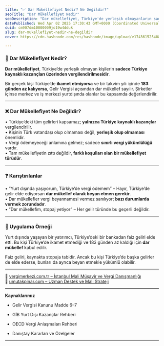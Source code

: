 ```yaml
---
title: "✅ Dar Mükellefiyet Nedir? Ne Değildir?"
seoTitle: "Dar Mükellefiyet Nedir"
seoDescription: "Dar mükellefiyet, Türkiye'de yerleşik olmayanların sadece Türkiye'deki kazançlarına uygulanan vergidir; vatandaşlık fark etmez"
datePublished: Wed Apr 02 2025 17:30:43 GMT+0000 (Coordinated Universal Time)
cuid: cm907dm10000009jo19w4dduk
slug: dar-mukellefiyet-nedir-ne-degildir
cover: https://cdn.hashnode.com/res/hashnode/image/upload/v1743615254087/7b3f70af-40e2-4934-9c63-86c2cb0c1960.webp

---
```


### 🔹 Dar Mükellefiyet Nedir?

**Dar mükellefiyet**, Türkiye’de yerleşik olmayan kişilerin **sadece Türkiye kaynaklı kazançları üzerinden vergilendirilmesidir**.

Bir gerçek kişi Türkiye’de **ikamet etmiyorsa** ve bir takvim yılı içinde **183 günden az kalıyorsa**, Gelir Vergisi açısından dar mükellef sayılır. Şirketler içinse merkez ve iş merkezi yurtdışında olanlar bu kapsamda değerlendirilir.

---

### ❌ Dar Mükellefiyet Ne Değildir?

• Türkiye’deki tüm gelirleri kapsamaz; **yalnızca Türkiye kaynaklı kazançlar** vergilendirilir.  
• Kişinin Türk vatandaşı olup olmaması değil, **yerleşik olup olmaması** önemlidir.  
• Vergi ödemeyeceği anlamına gelmez; sadece **sınırlı vergi yükümlülüğü** vardır.  
• Tam mükellefiyetin zıttı değildir, **farklı koşulları olan bir mükellefiyet türüdür**.

---

### ❓ Karıştırılanlar

• “Yurt dışında yaşıyorum, Türkiye’de vergi ödemem” – Hayır, Türkiye’de gelir elde ediyorsan **dar mükellef olarak beyan etmen gerekir**.  
• Dar mükellefler vergi beyannamesi vermez sanılıyor; **bazı durumlarda vermek zorundadır**.  
• “Dar mükellefim, stopaj yetiyor” – Her gelir türünde bu geçerli değildir.

---

### 🧠 Uygulama Örneği

Yurt dışında yaşayan bir yatırımcı, Türkiye’deki bir bankadan faiz geliri elde etti. Bu kişi Türkiye’de ikamet etmediği ve 183 günden az kaldığı için **dar mükellef** kabul edilir.

Faiz geliri, kaynakta stopaja tabidir. Ancak bu kişi Türkiye’de başka gelirler de elde ederse, bunları da ayrıca beyan etmekle yükümlü olabilir.

---

📎 [vergimerkezi.com.tr – İstanbul Mali Müşavir ve Vergi Danışmanlığı](https://vergimerkezi.com.tr)  
📎 [umutakpinar.com – Uzman Destek ve Mali Strateji](https://umutakpinar.com)

---

**Kaynaklarımız**

* Gelir Vergisi Kanunu Madde 6–7
    
* GİB Yurt Dışı Kazançlar Rehberi
    
* OECD Vergi Anlaşmaları Rehberi
    
* Danıştay Kararları ve Özelgeler
    

---
